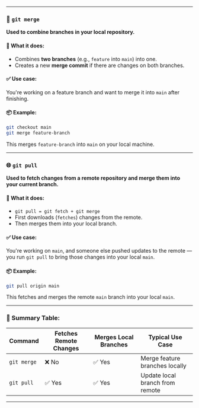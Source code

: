 
---

### 🔁 `git merge`

**Used to combine branches in your local repository.**

#### 📌 What it does:

* Combines **two branches** (e.g., `feature` into `main`) into one.
* Creates a new **merge commit** if there are changes on both branches.

#### ✅ Use case:

You're working on a feature branch and want to merge it into `main` after finishing.

#### 📦 Example:

```bash
git checkout main
git merge feature-branch
```

This merges `feature-branch` into `main` on your local machine.

---

### 🌐 `git pull`

**Used to fetch changes from a remote repository and merge them into your current branch.**

#### 📌 What it does:

* `git pull = git fetch + git merge`
* First downloads (`fetches`) changes from the remote.
* Then merges them into your local branch.

#### ✅ Use case:

You're working on `main`, and someone else pushed updates to the remote — you run `git pull` to bring those changes into your local `main`.

#### 📦 Example:

```bash
git pull origin main
```

This fetches and merges the remote `main` branch into your local `main`.

---

### 🧠 Summary Table:

| Command     | Fetches Remote Changes | Merges Local Branches | Typical Use Case                |
| ----------- | ---------------------- | --------------------- | ------------------------------- |
| `git merge` | ❌ No                   | ✅ Yes                 | Merge feature branches locally  |
| `git pull`  | ✅ Yes                  | ✅ Yes                 | Update local branch from remote |

---